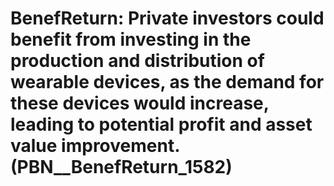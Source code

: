 # BenefReturn: __Private investors could benefit from investing in the production and distribution of wearable devices, as the demand for these devices would increase, leading to potential profit and asset value improvement.__ (PBN__BenefReturn_1582)

